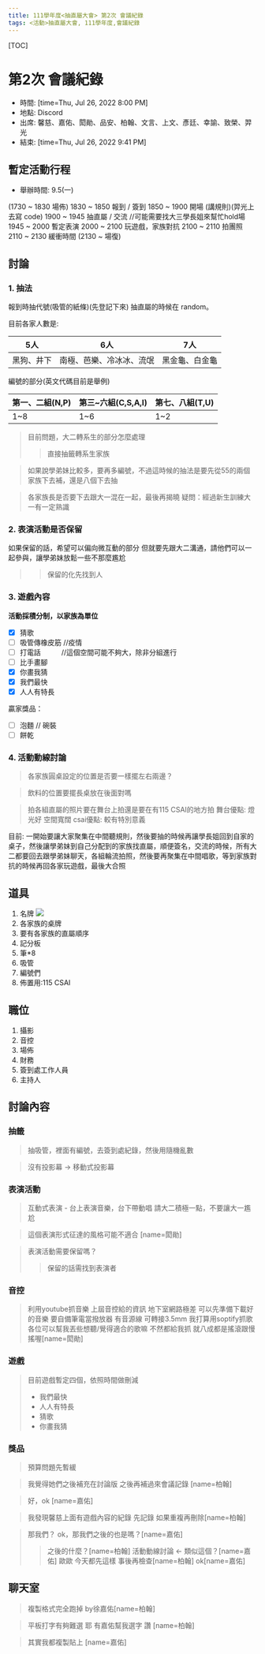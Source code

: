 ```yaml
---
title: 111學年度<抽直屬大會> 第2次 會議紀錄
tags: <活動>抽直屬大會, 111學年度,會議紀錄
---
```

[TOC]
# 第2次 會議紀錄
- 時間: [time=Thu, Jul 26, 2022 8:00 PM]
- 地點: Discord
- 出席: 馨慈、嘉佑、閎勛、品安、柏翰、文言、上文、彥廷、幸諭、致榮、羿光
- 結束: [time=Thu, Jul 26, 2022 9:41 PM]


## 暫定活動行程
- 舉辦時間: 9.5(一)

(1730 ~ 1830 場佈)
1830 ~ 1850 報到 / 簽到
1850 ~ 1900 開場 (講規則)(羿光上去寫 code)
1900 ~ 1945 抽直屬 / 交流  //可能需要找大三學長姐來幫忙hold場
1945 ~ 2000 暫定表演 
2000 ~ 2100 玩遊戲，家族對抗
2100 ~ 2110 拍團照
2110 ~ 2130 緩衝時間
(2130 ~ 場復)

## 討論
### 1. 抽法
報到時抽代號(吸管的紙條)(先登記下來)
抽直屬的時候在 random。

目前各家人數是: 

| 5人 | 6人 |7人|
| -------- | -------- | -------- |
| 黑狗、井下| 南極、芭樂、冷冰冰、流氓 | 黑金龜、白金龜|

編號的部分(英文代碼目前是舉例)

| 第一、二組(N,P) |第三~六組(C,S,A,I) |第七、八組(T,U)|
| -------- | -------- | -------- |
|1~8| 1~6|1~2|

> 目前問題，大二轉系生的部分怎麼處理
> > 直接抽籤轉系生家族

> 如果說學弟妹比較多，要再多編號，不過這時候的抽法是要先從55的兩個家族下去補，還是八個下去抽

> 各家族長是否要下去跟大一混在一起，最後再揭曉
> 疑問：經過新生訓練大一有一定熟識
> > 

### 2. 表演活動是否保留
如果保留的話，希望可以偏向微互動的部分
但就要先跟大二溝通，請他們可以一起參與，讓學弟妹放鬆一些不那麼尷尬
>>保留的化先找到人

### 3. 遊戲內容
**活動採積分制，以家族為單位**
- [x] 猜歌
- [ ] 吸管傳橡皮筋 //疫情
- [ ] 打電話　　　//這個空間可能不夠大，除非分組進行
- [ ] 比手畫腳
- [x] 你畫我猜
- [x] 我們最快 
- [x] 人人有特長

贏家獎品：
- [ ] 泡麵 // 碗裝
- [ ] 餅乾

### 4. 活動動線討論
>各家族圓桌設定的位置是否要一樣擺左右兩邊？

>飲料的位置要擺長桌放在後面對嗎

>拍各組直屬的照片要在舞台上拍還是要在有115 CSAI的地方拍
>舞台優點: 燈光好 空間寬闊
>csai優點: 較有特別意義

目前: 一開始要讓大家聚集在中間聽規則，然後要抽的時候再讓學長姐回到自家的桌子，然後讓學弟妹到自己分配到的家族找直屬，順便簽名，交流的時候，所有大二都要回去跟學弟妹聊天，各組輪流拍照，然後要再聚集在中間唱歌，等到家族對抗的時候再回各家玩遊戲，最後大合照

## 道具
1. 名牌
![](https://i.imgur.com/4mIT9GM.jpg)
3. 各家族的桌牌
4. 要有各家族的直屬順序
5. 記分板
6. 筆*8
7. 吸管
8. 編號們
9. 佈置用:115 CSAI

## 職位
1. 攝影
2. 音控
3. 場佈
4. 財務
5. 簽到處工作人員
6. 主持人

## 討論內容
### 抽籤
> 抽吸管，裡面有編號，去簽到處紀錄，然後用隨機亂數

> 沒有投影幕 -> 移動式投影幕

### 表演活動
> 互動式表演 - 台上表演音樂，台下帶動唱
> 請大二積極一點，不要讓大一尷尬

> 這個表演形式征達的風格可能不適合
> [name=閎勛]

> 表演活動需要保留嗎？
> > 保留的話需找到表演者

### 音控
> 利用youtube抓音樂
> 上屆音控給的資訊 地下室網路極差 可以先準備下載好的音樂 要自備筆電當撥放器 有音源線 可轉接3.5mm
> 我打算用soptify抓歌 各位可以幫我丟些想聽/覺得適合的歌嘛
> 不然都給我抓 就八成都是搖滾跟慢搖喔[name=閎勛]

### 遊戲
> 目前遊戲暫定四個，依照時間做刪減
> - 我們最快
> - 人人有特長
> - 猜歌
> - 你畫我猜

### 獎品
> 預算問題先暫緩

> 我覺得她們之後補充在討論版
> 之後再補過來會議記錄
> [name=柏翰]

> 好，ok
> [name=嘉佑]


> 我發現馨慈上面有遊戲內容的紀錄
> 先記錄 如果重複再刪除[name=柏翰]

>那我們？
>ok，那我們之後的也是嗎？[name=嘉佑]
> > 之後的什麼？[name=柏翰]
> > 活動動線討論 <- 類似這個？[name=嘉佑]
> > 歐歐 今天都先這樣
> > 事後再檢查[name=柏翰]
> > ok[name=嘉佑]

## 聊天室
> 複製格式完全跑掉 by徐嘉佑[name=柏翰]

> 平板打字有夠難選
> 耶 有嘉佑幫我選字 讚
> [name=柏翰]

> 其實我都複製貼上
> [name=嘉佑]


